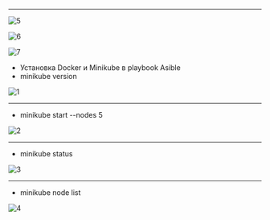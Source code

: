 ----


![5](https://user-images.githubusercontent.com/95434302/233799450-eefb3897-e54b-4b6f-af16-17c947be8257.png)


![6](https://user-images.githubusercontent.com/95434302/233799459-b462e458-96fd-4d7a-aa44-3257ebf39b9c.png)


![7](https://user-images.githubusercontent.com/95434302/233799467-0c01e83e-b157-4971-b1c2-600da97d7218.png)



- Установка Docker и Minikube в playbook Asible
- minikube version

![1](https://user-images.githubusercontent.com/95434302/233156937-17e731c3-b92e-4c72-bc41-66c46b5c3695.png)

----
- minikube start --nodes 5

![2](https://user-images.githubusercontent.com/95434302/233157368-41ce6b70-7820-4136-9903-84d92e13b837.png)

----
- minikube status

![3](https://user-images.githubusercontent.com/95434302/233158712-756708d0-92e7-4251-bf16-4b92de806e81.png)

----
- minikube node list

![4](https://user-images.githubusercontent.com/95434302/233159911-45433a6e-4107-4d06-9c92-75fcb63a0fbe.png)

